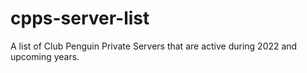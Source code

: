 # cpps-server-list
A list of Club Penguin Private Servers that are active during 2022 and upcoming years.
